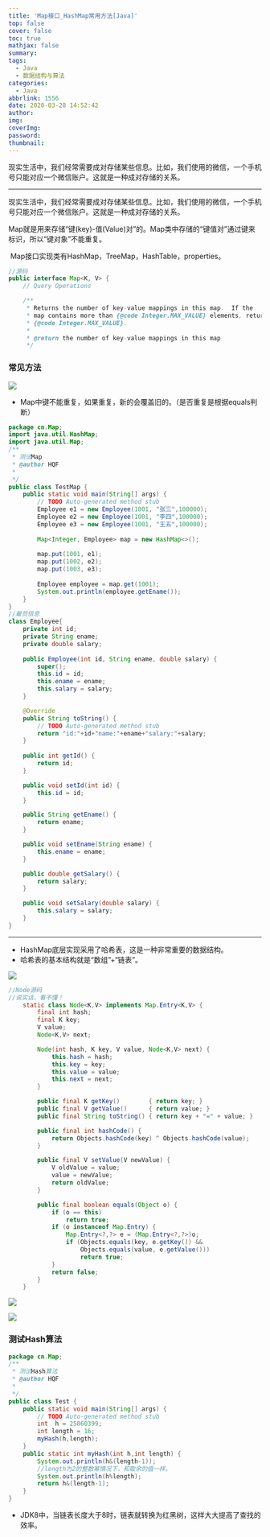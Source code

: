 ```yaml
---
title: 'Map接口_HashMap常用方法[Java]'
top: false
cover: false
toc: true
mathjax: false
summary: 
tags:
  - Java
  - 数据结构与算法
categories:
  - Java
abbrlink: 1556
date: 2020-03-28 14:52:42
author:
img:
coverImg:
password:
thumbnail: 
---
```


现实生活中，我们经常需要成对存储某些信息。比如，我们使用的微信，一个手机号只能对应一个微信账户。这就是一种成对存储的关系。

<!-- more -->

---


​	现实生活中，我们经常需要成对存储某些信息。比如，我们使用的微信，一个手机号只能对应一个微信账户。这就是一种成对存储的关系。

​	Map就是用来存储“键(key)-值(Value)对”的。Map类中存储的“键值对”通过键来标识，所以“键对象”不能重复。

​	Map接口实现类有HashMap，TreeMap，HashTable，properties。

```java
//源码
public interface Map<K, V> {
    // Query Operations

    /**
     * Returns the number of key-value mappings in this map.  If the
     * map contains more than {@code Integer.MAX_VALUE} elements, returns
     * {@code Integer.MAX_VALUE}.
     *
     * @return the number of key-value mappings in this map
     */
```

### 常见方法

![](https://img-blog.csdnimg.cn/20200328182018633.png?x-oss-process=image/watermark,type_ZmFuZ3poZW5naGVpdGk,shadow_10,text_aHR0cHM6Ly9ibG9nLmNzZG4ubmV0L0pJRkFRTw==,size_16,color_FFFFFF,t_70)

- Map中键不能重复，如果重复，新的会覆盖旧的。（是否重复是根据equals判断）

```java
package cn.Map;
import java.util.HashMap;
import java.util.Map;
/**
 * 测试Map
 * @author HQF
 *
 */
public class TestMap {
	public static void main(String[] args) {
		// TODO Auto-generated method stub
		Employee e1 = new Employee(1001, "张三",100000);
		Employee e2 = new Employee(1001, "李四",100000);
		Employee e3 = new Employee(1001, "王五",100000);
		
		Map<Integer, Employee> map = new HashMap<>();
		
		map.put(1001, e1);
		map.put(1002, e2);
		map.put(1003, e3);
		
		Employee employee = map.get(1001);
		System.out.println(employee.getEname());	
	}
}
//雇员信息
class Employee{
	private int id;
	private String ename;
	private double salary;
	
	public Employee(int id, String ename, double salary) {
		super();
		this.id = id;
		this.ename = ename;
		this.salary = salary;
	}

	@Override
	public String toString() {
		// TODO Auto-generated method stub
		return "id:"+id+"name:"+ename+"salary:"+salary;
	}
	
	public int getId() {
		return id;
	}

	public void setId(int id) {
		this.id = id;
	}

	public String getEname() {
		return ename;
	}

	public void setEname(String ename) {
		this.ename = ename;
	}

	public double getSalary() {
		return salary;
	}

	public void setSalary(double salary) {
		this.salary = salary;
	}
}
```



---

- HashMap底层实现采用了哈希表，这是一种非常重要的数据结构。
- 哈希表的基本结构就是“数组”+“链表”。

![](https://img-blog.csdnimg.cn/20200328194725827.png?x-oss-process=image/watermark,type_ZmFuZ3poZW5naGVpdGk,shadow_10,text_aHR0cHM6Ly9ibG9nLmNzZG4ubmV0L0pJRkFRTw==,size_16,color_FFFFFF,t_70)

```java
//Node源码
//说实话，看不懂！
    static class Node<K,V> implements Map.Entry<K,V> {
        final int hash;
        final K key;
        V value;
        Node<K,V> next;

        Node(int hash, K key, V value, Node<K,V> next) {
            this.hash = hash;
            this.key = key;
            this.value = value;
            this.next = next;
        }

        public final K getKey()        { return key; }
        public final V getValue()      { return value; }
        public final String toString() { return key + "=" + value; }

        public final int hashCode() {
            return Objects.hashCode(key) ^ Objects.hashCode(value);
        }

        public final V setValue(V newValue) {
            V oldValue = value;
            value = newValue;
            return oldValue;
        }

        public final boolean equals(Object o) {
            if (o == this)
                return true;
            if (o instanceof Map.Entry) {
                Map.Entry<?,?> e = (Map.Entry<?,?>)o;
                if (Objects.equals(key, e.getKey()) &&
                    Objects.equals(value, e.getValue()))
                    return true;
            }
            return false;
        }
    }
```

![](https://img-blog.csdnimg.cn/20200328195900598.png?x-oss-process=image/watermark,type_ZmFuZ3poZW5naGVpdGk,shadow_10,text_aHR0cHM6Ly9ibG9nLmNzZG4ubmV0L0pJRkFRTw==,size_16,color_FFFFFF,t_70)

![](https://img-blog.csdnimg.cn/20200328200529968.png?x-oss-process=image/watermark,type_ZmFuZ3poZW5naGVpdGk,shadow_10,text_aHR0cHM6Ly9ibG9nLmNzZG4ubmV0L0pJRkFRTw==,size_16,color_FFFFFF,t_70)

### 测试Hash算法

```java
package cn.Map;
/**
 * 测试Hash算法
 * @author HQF
 *
 */
public class Test {
	public static void main(String[] args) {
		// TODO Auto-generated method stub
		int  h = 25860399;
		int length = 16;
		myHash(h,length);
	}
	public static int myHash(int h,int length) {
		System.out.println(h&(length-1));
		//length为2的整数幂情况下，和取余的值一样。
		System.out.println(h%length);
		return h&(length-1);
	}
}
```



- JDK8中，当链表长度大于8时，链表就转换为红黑树，这样大大提高了查找的效率。
